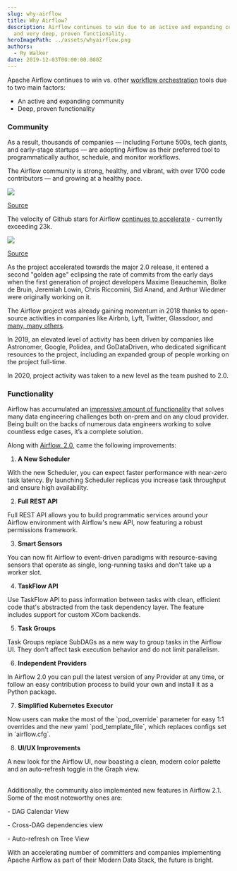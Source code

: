 ```yaml
---
slug: why-airflow
title: Why Airflow?
description: Airflow continues to win due to an active and expanding community,
  and very deep, proven functionality.
heroImagePath: ../assets/whyairflow.png
authors:
  - Ry Walker
date: 2019-12-03T00:00:00.000Z
---
```

<!-- markdownlint-disable MD045 MD029 -->

Apache Airflow continues to win vs. other [workflow orchestration](https://www.astronomer.io/blog/what-is-data-orchestration) tools due to two main factors:

* An active and expanding community
* Deep, proven functionality

### Community

As a result, thousands of companies — including Fortune 500s, tech giants, and early-stage startups — are adopting Airflow as their preferred tool to programmatically author, schedule, and monitor workflows.

The Airflow community is strong, healthy, and vibrant, with over 1700 code contributors — and growing at a healthy pace.

![](https://lh5.googleusercontent.com/dALZcTB81897wQiZ9CYznWzd70JRiP_7d9kOeyf0AsO4d6Wv5dAFcWb7seGvshEPN1KtO43xF8JXW9P4njTu3ZwgxfJNnlcMYySd2aabkKq7Xc_l--MrFjNzNACYGHNrYCK0mG7q=s0)

[Source](https://github.com/apache/airflow/graphs/contributors)

The velocity of Github stars for Airflow [continues to accelerate](https://star-history.t9t.io/#apache/airflow) - currently exceeding 23k.

![](https://lh4.googleusercontent.com/si29InT0CPaeHUlM-xK1skHz4N3f5u3GZCRI4dBvuSOD8Ep1iVh1xjlaRti9um2go_7IPiAoPHcpCIo8Sm2bgS0eH9gfiP5BxdMtAA3jaI4QIwXE-U6lOID7ZUOn5hmsJqdeb93g=s0)

[Source](https://star-history.t9t.io/#apache/airflow)

As the project accelerated towards the major 2.0 release, it entered a second "golden age" eclipsing the rate of commits from the early days when the first generation of project developers Maxime Beauchemin, Bolke de Bruin, Jeremiah Lowin, Chris Riccomini, Sid Anand, and Arthur Wiedmer were originally working on it.

The Airflow project was already gaining momentum in 2018 thanks to open-source activities in companies like Airbnb, Lyft, Twitter, Glassdoor, and [many, many others](https://github.com/apache/airflow#who-uses-apache-airflow).

In 2019, an elevated level of activity has been driven by companies like Astronomer, Google, Polidea, and GoDataDriven, who dedicated significant resources to the project, including an expanded group of people working on the project full-time.

In 2020, project activity was taken to a new level as the team pushed to 2.0.

### Functionality

Airflow has accumulated an [impressive amount of functionality](https://airflow.apache.org/concepts.html) that solves many data engineering challenges both on-prem and on any cloud provider. Being built on the backs of numerous data engineers working to solve countless edge cases, it’s a complete solution.

Along with [Airflow. 2.0,](https://www.astronomer.io/blog/introducing-airflow-2-0) came the following improvements:

1. **A New Scheduler**

With the new Scheduler, you can expect faster performance with near-zero task latency. By launching Scheduler replicas you increase task throughput and ensure high availability.

2. **Full REST API**

Full REST API allows you to build programmatic services around your Airflow environment with Airflow's new API, now featuring a robust permissions framework. 

3. **Smart Sensors**

You can now fit Airflow to event-driven paradigms with resource-saving sensors that operate as single, long-running tasks and don't take up a worker slot.

4. **TaskFlow API**

Use TaskFlow API to pass information between tasks with clean, efficient code that's abstracted from the task dependency layer. The feature includes support for custom XCom backends.

5. **Task Groups**

Task Groups replace SubDAGs as a new way to group tasks in the Airflow UI. They don't affect task execution behavior and do not limit parallelism.

6. **Independent Providers**

In Airflow 2.0 you can pull the latest version of any Provider at any time, or follow an easy contribution process to build your own and install it as a Python package.

7. **Simplified Kubernetes Executor**

Now users can make the most of the \`pod_override\` parameter for easy 1:1 overrides and the new yaml \`pod_template_file\`, which replaces configs set in \`airflow.cfg\`.

8. **UI/UX Improvements**

A new look for the Airflow UI, now boasting a clean, modern color palette and an auto-refresh toggle in the Graph view.

\
Additionally, the community also implemented new features in Airflow 2.1. Some of the most noteworthy ones are:

\- DAG Calendar View

\- Cross-DAG dependencies view

\- Auto-refresh on Tree View

With an accelerating number of committers and companies implementing Apache Airflow as part of their Modern Data Stack, the future is bright.
